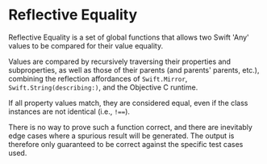 # Reflective Equality

Reflective Equality is a set of global functions that allows two Swift 'Any' values to be compared for their value equality. 

Values are compared by recursively traversing their properties and subproperties, as well as those of their parents (and parents' parents, etc.), combining the reflection affordances of `Swift.Mirror`, `Swift.String(describing:)`, and the Objective C runtime.

If all property values match, they are considered equal, even if the class instances are not identical (i.e., `!==`).

There is no way to prove such a function correct, and there are inevitably edge cases where a spurious result will be generated. The output is therefore only guaranteed to be correct against the specific test cases used.
